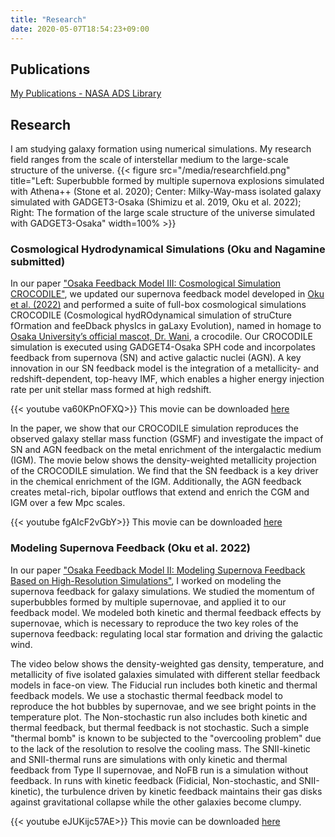 ```yaml
---
title: "Research"
date: 2020-05-07T18:54:23+09:00
---
```


## Publications

[My Publications - NASA ADS Library](https://ui.adsabs.harvard.edu/public-libraries/nh_1-GaxRliz19Uv7IJ2XA)

## Research

I am studying galaxy formation using numerical simulations.
My research field ranges from the scale of interstellar medium to the large-scale structure of the universe.
{{< figure src="/media/researchfield.png" title="Left: Superbubble formed by multiple supernova explosions simulated with Athena++ (Stone et al. 2020); Center: Milky-Way-mass isolated galaxy simulated with GADGET3-Osaka (Shimizu et al. 2019, Oku et al. 2022); Right: The formation of the large scale structure of the universe simulated with GADGET3-Osaka" width=100% >}}

### Cosmological Hydrodynamical Simulations (Oku and Nagamine submitted)
In our paper ["Osaka Feedback Model III: Cosmological Simulation CROCODILE"](https://arxiv.org/abs/2401.06324), we updated our supernova feedback model developed in [Oku et al. (2022)](https://ui.adsabs.harvard.edu/abs/2022ApJS..262....9O/abstract) and performed a suite of full-box cosmological simulations CROCODILE (Cosmological hydROdynamical simulation of struCture fOrmation and feeDback physIcs in gaLaxy Evolution), named in homage to [Osaka University’s official mascot, Dr. Wani](https://www.osaka-u.ac.jp/sp/drwani/en/), a crocodile.
Our CROCODILE simulation is executed using GADGET4-Osaka SPH code and incorpolates feedback from supernova (SN) and active galactic nuclei (AGN). 
A key innovation in our SN feedback model is the integration of a metallicity- and redshift-dependent, top-heavy IMF, which enables a higher energy injection rate per unit stellar mass formed at high redshift.

{{< youtube va60KPnOFXQ>}}
This movie can be downloaded [here](https://www.dropbox.com/scl/fi/tm6lecrtaar61x0xox11t/CROCODILE_density.mp4?rlkey=cu45cd5frztmbms9h9mvfgbn9&dl=0)

In the paper, we show that our CROCODILE simulation reproduces the observed galaxy stellar mass function (GSMF) and investigate the impact of SN and AGN feedback on the metal enrichment of the intergalactic medium (IGM).
The movie below shows the density-weighted metallicity projection of the CROCODILE simulation.
We find that the SN feedback is a key driver in the chemical enrichment of the IGM.
Additionally, the AGN feedback creates metal-rich, bipolar outflows that extend and enrich the CGM and IGM over a few Mpc scales.

{{< youtube fgAIcF2vGbY>}}
This movie can be downloaded [here](https://www.dropbox.com/scl/fi/8ss2farurrxrt8chngmfy/CROCODILE_metallicity.mp4?rlkey=t9niy3yqol8sg6ydcijz1tkdn&dl=0)

### Modeling Supernova Feedback (Oku et al. 2022)
In our paper ["Osaka Feedback Model II: Modeling Supernova Feedback Based on High-Resolution Simulations"](https://ui.adsabs.harvard.edu/abs/2022ApJS..262....9O/abstract), I worked on modeling the supernova feedback for galaxy simulations. We studied the momentum of superbubbles formed by multiple supernovae, and applied it to our feedback model. We modeled both kinetic and thermal feedback effects by supernovae, which is necessary to reproduce the two key roles of the supernova feedback: regulating local star formation and driving the galactic wind.

The video below shows the density-weighted gas density, temperature, and metallicity of five isolated galaxies simulated with different stellar feedback models in face-on view. The Fiducial run includes both kinetic and thermal feedback models. We use a stochastic thermal feedback model to reproduce the hot bubbles by supernovae, and we see bright points in the temperature plot.
The Non-stochastic run also includes both kinetic and thermal feedback, but thermal feedback is not stochastic. Such a simple "thermal bomb" is known to be subjected to the "overcooling problem" due to the lack of the resolution to resolve the cooling mass.
The SNII-kinetic and SNII-thermal runs are simulations with only kinetic and thermal feedback from Type II supernovae, and NoFB run is a simulation without feedback. In runs with kinetic feedback (Fidicial, Non-stochastic, and SNII-kinetic), the turbulence driven by kinetic feedback maintains their gas disks against gravitational collapse while the other galaxies become clumpy.

{{< youtube eJUKijc57AE>}}
This movie can be downloaded [here](https://www.dropbox.com/scl/fi/t87s2j95znsdehxxtl94j/faceon.mp4?rlkey=rofltg97endy91raqglm8vi4b&dl=0)
